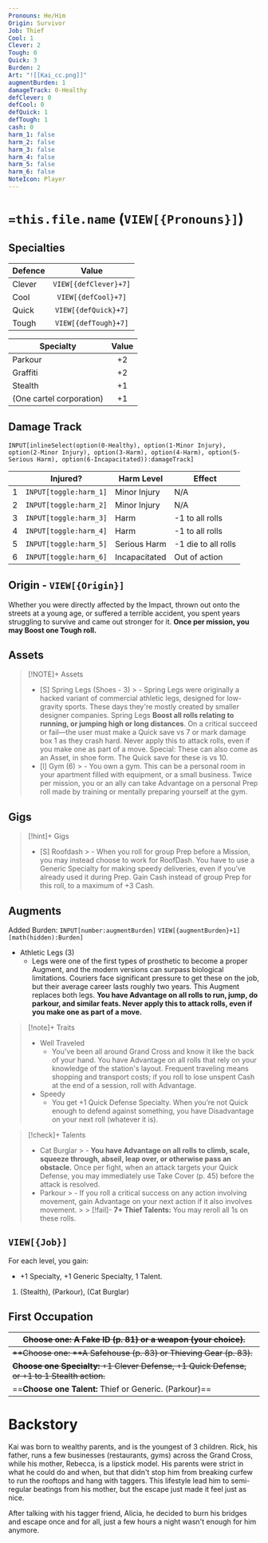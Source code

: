 ```yaml
---
Pronouns: He/Him
Origin: Survivor
Job: Thief
Cool: 1
Clever: 2
Tough: 0
Quick: 3
Burden: 2
Art: "![[Kai_cc.png]]"
augmentBurden: 1
damageTrack: 0-Healthy
defClever: 0
defCool: 0
defQuick: 1
defTough: 1
cash: 0
harm_1: false
harm_2: false
harm_3: false
harm_4: false
harm_5: false
harm_6: false
NoteIcon: Player
---
```

# `=this.file.name` (`VIEW[{Pronouns}]`)
## Specialties
| Defence | Value |
| ---- | :--: |
| Clever | `VIEW[{defClever}+7]` |
| Cool | `VIEW[{defCool}+7]` |
| Quick | `VIEW[{defQuick}+7]` |
| Tough | `VIEW[{defTough}+7]` |

| Specialty | Value |
| ---- | :--: |
| Parkour | +2 |
| Graffiti | +2 |
| Stealth | +1 |
| (One cartel corporation) | +1 |
## Damage Track

`INPUT[inlineSelect(option(0-Healthy), option(1-Minor Injury), option(2-Minor Injury), option(3-Harm), option(4-Harm), option(5-Serious Harm), option(6-Incapacitated)):damageTrack]`

|  | Injured? | Harm Level | Effect |
| ---- | ---- | ---- | ---- |
| 1 | `INPUT[toggle:harm_1]` | Minor Injury | N/A |
| 2 | `INPUT[toggle:harm_2]` | Minor Injury | N/A |
| 3 | `INPUT[toggle:harm_3]` | Harm | -1 to all rolls |
| 4 | `INPUT[toggle:harm_4]` | Harm | -1 to all rolls |
| 5 | `INPUT[toggle:harm_5]` | Serious Harm | -1 die to all rolls |
| 6 | `INPUT[toggle:harm_6]` | Incapacitated | Out of action |

## Origin - `VIEW[{Origin}]`

Whether you were directly affected by the Impact, thrown out onto the streets at a young age, or suffered a terrible accident, you spent years struggling to survive and came out stronger for it. **Once per mission, you may Boost one Tough roll.**
## Assets

> [!NOTE]+ Assets
>  - [S] Spring Legs (Shoes - 3)
	> 	- Spring Legs were originally a hacked variant of commercial athletic legs, designed for low-gravity sports. These days they're mostly created by smaller designer companies. Spring Legs **Boost all rolls relating to running, or jumping high or long distances**. On a critical succeed or fail—the user must make a Quick save vs 7 or mark damage box 1 as they crash hard. Never apply this to attack rolls, even if you make one as part of a move. Special: These can also come as an Asset, in shoe form. The Quick save for these is vs 10.
>  - [l] Gym (6)
	 >	- You own a gym. This can be a personal room in your apartment filled with equipment, or a small business. Twice per mission, you or an ally can take Advantage on a personal Prep roll made by training or mentally preparing yourself at the gym.


## Gigs

> [!hint]+ Gigs
>  - [S] Roofdash
	> 	- When you roll for group Prep before a Mission, you may instead choose to work for RoofDash. You have to use a Generic Specialty for making speedy deliveries, even if you’ve already used it during Prep. Gain Cash instead of group Prep for this roll, to a maximum of +3 Cash.

## Augments
Added Burden: `INPUT[number:augmentBurden]` `VIEW[{augmentBurden}+1][math(hidden):Burden]`
- Athletic Legs (3)
	- Legs were one of the first types of prosthetic to become a proper Augment, and the modern versions can surpass biological limitations. Couriers face significant pressure to get these on the job, but their average career lasts roughly two years. This Augment replaces both legs. **You have Advantage on all rolls to run, jump, do parkour, and similar feats. Never apply this to attack rolls, even if you make one as part of a move.**

> [!note]+ Traits
> - Well Traveled
> 	- You've been all around Grand Cross and know it like the back of your hand. You have Advantage on all rolls that rely on your knowledge of the station's layout. Frequent traveling means shopping and transport costs; if you roll to lose unspent Cash at the end of a session, roll with Advantage.
> - Speedy
> 	- You get +1 Quick Defense Specialty. When you’re not Quick enough to defend against something, you have Disadvantage on your next roll (whatever it is).

> [!check]+ Talents
>  - Cat Burglar
	> 	- **You have Advantage on all rolls to climb, scale, squeeze through, abseil, leap over, or otherwise pass an obstacle.** Once per fight, when an attack targets your Quick Defense, you may immediately use Take Cover (p. 45) before the attack is resolved.
>  - Parkour
	 >	- If you roll a critical success on any action involving movement, gain Advantage on your next action if it also involves movement.
	 >	> [!fail]- **7+ Thief Talents:** You may reroll all 1s on these rolls.

## `VIEW[{Job}]`
For each level, you gain:
- +1 Specialty, +1 Generic Specialty, 1 Talent.
1. (Stealth), (Parkour), (Cat Burglar)
## First Occupation
| ~~**Choose one:** A Fake ID (p. 81) or a weapon (your choice).~~ |
| ---- |
| ~~**Choose one: **A Safehouse (p. 83) or Thieving Gear (p. 83).~~ |
| ~~**Choose one Specialty:** +1 Clever Defense, +1 Quick Defense, or +1 to 1 Stealth action.~~ |
| ==**Choose one Talent:** Thief or Generic. (Parkour)== |

# Backstory

Kai was born to wealthy parents, and is the youngest of 3 children. Rick, his father, runs a few businesses (restaurants, gyms) across the Grand Cross, while his mother, Rebecca, is a lipstick model. His parents were strict in what he could do and when, but that didn't stop him from breaking curfew to run the rooftops and hang with taggers. This lifestyle lead him to semi-regular beatings from his mother, but the escape just made it feel just as nice. 

After talking with his tagger friend, Alicia, he decided to burn his bridges and escape once and for all, just a few hours a night wasn't enough for him anymore.
